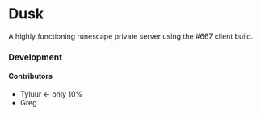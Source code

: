 # Dusk

A highly functioning runescape private server using the #667 client build. 

### Development

#### Contributors
* Tyluur <- only 10%
* Greg

